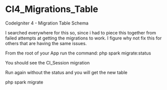 # CI4_Migrations_Table
CodeIgniter 4 - Migration Table Schema

I searched everywhere for this so, since i had to piece this together from failed attempts at getting the migrations to work. I figure why not fix this for others that are having the same issues.


From the root of your App run the command:
php spark migrate:status

You should see the CI_Session migration

Run again without the status and you will get the new table

php spark migrate